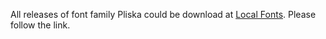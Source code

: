 All releases of font family Pliska could be download at [Local Fonts](https://localfonts.eu/shop/cyrillic-script/serbian/serbian-cyrillic-serif/pliska/). Please follow the link.